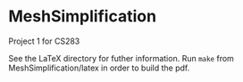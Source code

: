 MeshSimplification
==================

Project 1 for CS283

See the LaTeX directory for futher information. Run `make` from
MeshSimplification/latex in order to build the pdf.

